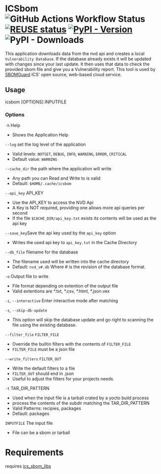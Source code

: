 <!--
   SPDX-FileCopyrightText: 2024 ICS inc.
   SPDX-License-Identifier: CC-BY-SA-4.0
-->

ICSbom ![GitHub Actions Workflow Status](https://img.shields.io/github/actions/workflow/status/integratedcomputersolutions/icsbom/build.yml) [![REUSE status](https://api.reuse.software/badge/github.com/integratedcomputersolutions/icsbom)](https://api.reuse.software/info/github.com/integratedcomputersolutions/icsbom) [![PyPI - Version](https://img.shields.io/pypi/v/icsbom)](https://pypi.org/project/icsbom/) ![PyPI - Downloads](https://img.shields.io/pypi/dm/icsbom)
===
This application downloads data from the nvd api and creates a local `Vulnerability Database`.
If the database already exists it will be updated with changes since your last update.
It then uses that data to check the provided sbom file and give you a Vulnerability report. This tool is used by [SBOMGuard](https://sbomguard.com) ICS' open source, web-based cloud service.

## Usage
 icsbom [OPTIONS] INPUTFILE

### Options
`-h` Help
 - Shows the Application Help

`--log` set the log level of the application 
 - Valid levels: `NOTSET`, `DEBUG`, `INFO`, `WARNING`, `ERROR`, `CRITICAL`
 - Default value: `WARNING`

`--cache_dir` the path where the application will write 
 - Any path you can Read and Write to is valid 
 - Default: `$HOME/.cache/icsbom`

`--api_key` API_KEY
 - Use the API_KEY to access the NVD Api
 - A Key is NOT required, providing one allows more api queries per second
 - If the file `$CACHE_DIR/api_key.txt` exists its contents will be used as the api key

`--save_key`Save the api key used by the `api_key` option
   - Writes the used api key to `api_key.txt` in the Cache Directory

`--db_file` filename for the database
 - The filename used will be written into the cache directory
 - Default: `nvd_v#.db` Where # is the revision of the database format.

`-o` Output file to write
   - File format depending on extention of the output file
   - Valid extentions are *.txt, *.csv, *.html, *.json.vex

`-i`, `--interactive` Enter interactive mode after matching

`-s`, `--skip-db-update`
 - This option will skip the database update and go right to scanning the file using the existing database.

`--filter_file` `FILTER_FILE`
 - Override the builtin filters with the contents of `FILTER_FILE`
 - `FILTER_FILE` must be a json file

 `--write_filters` `FILTER_OUT`
 - Write the default filters to a file
 - `FILTER_OUT` should end in .json
 - Useful to adjust the filters for your projects needs.

`-t` TAR_DIR_PATTERN
 - Used when the input file is a tarball crated by a yocto build process
 - process the contents of the subdir matching the TAR_DIR_PATTERN
 - Valid Patterns: recipies, packages
 - Default: packages

`INPUTFILE` The input file
 - File can be a sbom or tarball

# Requirements
 requires [ics_sbom_libs](https://github.com/integratedcomputersolutions/ics-sbom-libs)
